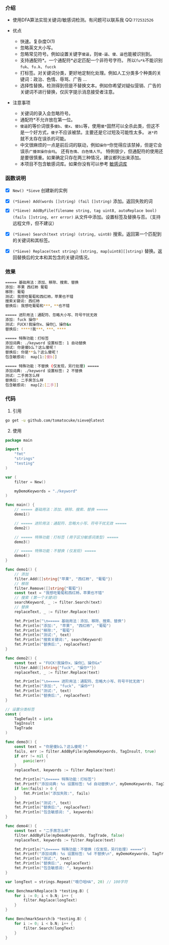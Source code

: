 
### 介绍
- 使用DFA算法实现关键词/敏感词检测。有问题可以联系我 QQ:`772532526`

- 优点
	- 快速。复杂度O(1)
	- 忽略英文大小写。
	- 忽略常见符号。例如设置关键字`傻逼`，则`傻-逼`、`傻、逼`也能被识别到。
	- 支持通配符*。一个通配符*必定匹配一个非符号字符。 所以`fu*k`不能识别`fuk`、`fu.k`、`fucck`
	- 打标签。对关键词分类，更好地定制化处理。例如人工分类多个种类的关键词：政治、色情、辱骂、广告 ...
	- 选择性替换。检测得到但是不替换文本。例如你希望对疑似营销、广告的关键词不进行替换，仅灰字提示消息接受者注意。

- 注意事项
	- 关键词的录入会忽略符号。 
	- 通配符*不允许放在第一位。
	- `傻逼`的等价词很多`傻b`、`傻x`、`傻bi`等，使用`傻*`固然可以全杀此类，但这不是一个好方式，`傻子`不应该被禁。主要还是它过短及可能性太多。  `迷*药	`就不太存在误杀的可能。 
	- 中文很麻烦的一点是前后词的联动，例如`操你*`你觉得应该禁掉，但是它会误杀`广播体操你会吗`。 还有`色情`、`白色情人节`。 特例很少，但通配符的使用还是要很慎重。如果确定只存在两三种情况，建议都列出来添加。
	- 本项目不包含敏感词库。如果你没有可以参考 [敏感词库](`https://github.com/fwwdn/sensitive-stop-words`)


### 函数说明
- [x] `New() *Sieve` 创建新的实例
- [x] `(*Sieve) Add(words []string) (fail []string)` 添加。返回失败的词
- [x] `(*Sieve) AddByFile(filename string, tag uint8, autoReplace bool) (fails []string, err error)` 从文件中添加。设置标签及替换与否。（支持远程文件，但不建议）
- [x] `(*Sieve) Search(text string) (string, uint8)` 搜索。返回第一个匹配到的关键词和其标签。
- [x] `(*Sieve) Replace(text string) (string, map[uint8][]string)` 替换。返回替换后的文本和其包含的关键词情况。


### 效果
```sh
===== 基础用法：添加、移除、搜索、替换
添加: 苹果 西红柿 葡萄
移除: 葡萄
测试: 我想吃葡萄和西红柿，苹果也不错
搜索关键词: 西红柿
替换后: 我想吃葡萄和***，**也不错

===== 进阶用法：通配符、忽略大小写、符号干扰无效
添加: fuck 操你*
测试: FUCK!我操你x、操你🐎、操你&x
替换后: ****!我***、***、****

===== 特殊功能：打标签
添加词典: ./keyword 设置标签: 1 自动替换
测试: 你是傻b么？这么傻呢！
替换后: 你是**么？这么傻呢！
包含敏感词:  map[1:[傻b]]

===== 特殊功能：不替换 (仅发现，另行处理) =====
添加词典: ./keyword 设置标签: 2 不替换
测试: 二手房怎么样
替换后: 二手房怎么样
包含敏感词:  map[2:[二手]]
```


### 代码

1. 引用
```sh
go get -u github.com/tomatocuke/sieve@latest
```

2. 使用
```go
package main

import (
	"fmt"
	"strings"
	"testing"
)

var (
	filter = New()

	myDemoKeywords = "./keyword"
)

func main() {
	// ===== 基础用法：添加、移除、搜索、替换 =====
	demo1()

	// ===== 进阶用法：通配符、忽略大小写、符号干扰无效 =====
	demo2()

	// ===== 特殊功能：打标签 (用于区分敏感词类型) =====
	demo3()

	// ===== 特殊功能：不替换 (仅发现) =====
	demo4()
}

func demo1() {
	// 添加
	filter.Add([]string{"苹果", "西红柿", "葡萄"})
	// 移除
	filter.Remove([]string{"葡萄"})
	const text = "我想吃葡萄和西红柿，苹果也不错"
	// 搜索 (第一个关键词)
	searchKeyword, _ := filter.Search(text)
	// 替换
	replaceText, _ := filter.Replace(text)

	fmt.Println("\n===== 基础用法：添加、移除、搜索、替换")
	fmt.Println("添加:", "苹果", "西红柿", "葡萄")
	fmt.Println("移除:", "葡萄")
	fmt.Println("测试:", text)
	fmt.Println("搜索关键词:", searchKeyword)
	fmt.Println("替换后:", replaceText)
}

func demo2() {
	const text = "FUCK!我操你x、操你🐎、操你&x"
	filter.Add([]string{"fuck", "操你*"})
	replaceText, _ := filter.Replace(text)

	fmt.Println("\n===== 进阶用法：通配符、忽略大小写、符号干扰无效")
	fmt.Println("添加:", "fuck", "操你*")
	fmt.Println("测试:", text)
	fmt.Println("替换后:", replaceText)
}

// 设置分类标签
const (
	TagDefault = iota
	TagInsult
	TagTrade
)

func demo3() {
	const text = "你是傻b么？这么傻呢！"
	fails, err := filter.AddByFile(myDemoKeywords, TagInsult, true)
	if err != nil {
		panic(err)
	}
	replaceText, keywords := filter.Replace(text)

	fmt.Println("\n===== 特殊功能：打标签")
	fmt.Printf("添加词典: %s 设置标签: %d 自动替换\n", myDemoKeywords, TagInsult)
	if len(fails) > 0 {
		fmt.Println("添加失败:", fails)
	}
	fmt.Println("测试:", text)
	fmt.Println("替换后:", replaceText)
	fmt.Println("包含敏感词: ", keywords)
}

func demo4() {
	const text = "二手房怎么样"
	filter.AddByFile(myDemoKeywords, TagTrade, false)
	replaceText, keywords := filter.Replace(text)

	fmt.Println("\n===== 特殊功能：不替换 (仅发现，另行处理) =====")
	fmt.Printf("添加词典: %s 设置标签: %d 不替换\n", myDemoKeywords, TagTrade)
	fmt.Println("测试:", text)
	fmt.Println("替换后:", replaceText)
	fmt.Println("包含敏感词: ", keywords)
}

var longText = strings.Repeat("哦😯哈HA", 20) // 100字符

func BenchmarkReplace(b *testing.B) {
	for i := 0; i < b.N; i++ {
		filter.Replace(longText)
	}
}

func BenchmarkSearch(b *testing.B) {
	for i := 0; i < b.N; i++ {
		filter.Search(longText)
	}
}
```

